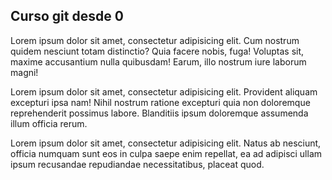 ## Curso git desde 0
Lorem ipsum dolor sit amet, consectetur adipisicing elit. Cum nostrum quidem nesciunt totam distinctio? Quia facere nobis, fuga! Voluptas sit, maxime accusantium nulla quibusdam! Earum, illo nostrum iure laborum magni!

Lorem ipsum dolor sit amet, consectetur adipisicing elit. Provident aliquam excepturi ipsa nam! Nihil nostrum ratione excepturi quia non doloremque reprehenderit possimus labore. Blanditiis ipsum doloremque assumenda illum officia rerum.

Lorem ipsum dolor sit amet, consectetur adipisicing elit. Natus ab nesciunt, officia numquam sunt eos in culpa saepe enim repellat, ea ad adipisci ullam ipsum recusandae repudiandae necessitatibus, placeat quod.